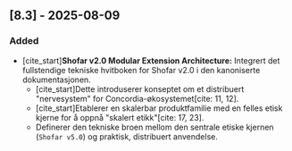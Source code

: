 ## [8.3] - 2025-08-09

### Added
- [cite_start]**Shofar v2.0 Modular Extension Architecture:** Integrert det fullstendige tekniske hvitboken for Shofar v2.0 i den kanoniserte dokumentasjonen.
  - [cite_start]Dette introduserer konseptet om et distribuert "nervesystem" for Concordia-økosystemet[cite: 11, 12].
  - [cite_start]Etablerer en skalerbar produktfamilie med en felles etisk kjerne for å oppnå "skalert etikk"[cite: 17, 23].
  - Definerer den tekniske broen mellom den sentrale etiske kjernen (`Shofar v5.0`) og praktisk, distribuert anvendelse.

